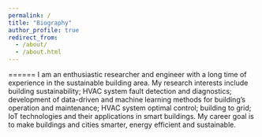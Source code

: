 ```yaml
---
permalink: /
title: "Biography"
author_profile: true
redirect_from: 
  - /about/
  - /about.html
---
```



======
I am an enthusiastic researcher and engineer with a long time of experience in the sustainable building area. My research interests include building sustainability; HVAC system fault detection and diagnostics; development of data-driven and machine learning methods for building’s operation and maintenance; HVAC system optimal control; building to grid; IoT technologies and their applications in smart buildings. My career goal is to make buildings and cities smarter, energy efficient and sustainable.


